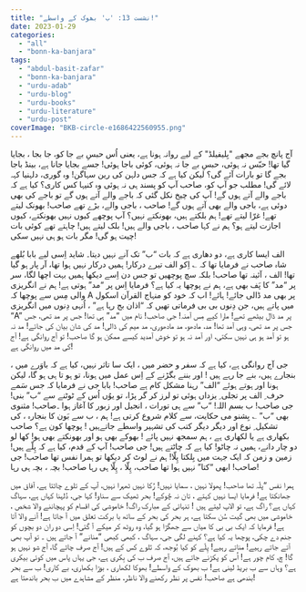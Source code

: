 ```yaml
---
title: "نشست 13: 'ب' بھوک کے واسطے!"
date: 2023-01-29
categories: 
  - "all"
  - "bonn-ka-banjara"
tags: 
  - "abdul-basit-zafar"
  - "bonn-ka-banjara"
  - "urdu-adab"
  - "urdu-blog"
  - "urdu-books"
  - "urdu-literature"
  - "urdu-post"
coverImage: "BKB-circle-e1686422560955.png"
---
```


آج پانچ بجے مجھے "بِلیفیلڈ" کے لیے روانہ ہونا ہے، یعنی اُس حبسِ بے جا کو، جا بجا ، بجایا گیا تھا! حبّس نہ ہوئی، حبسِ بے جا نہ ہوئی، کوئی باجا ہوئی! جسے بجایا جانا ہے، بینڈ باجا بجے گا تو بارات آئے گی؟ لیکن کیا ہے کہ جس دلہن کی رین سہاگن! وہ گوری، دلہنیا کہہ لائے گی! مطلب جو آپ کو، صاحب آپ کو پسند ہی نہ ہوئی وہ کنیہا کس کاری؟ کیا ہے کہ باجے والے آتے ہوں گے! آپ کی چیخ نکل گئی کہ باجے والے آتے ہوں گے تو باجے کی بھی دوئی ہے، باجی والے بھی آتے ہوں گے! صاحب ، باجی والے، بڑے تھے صاحب! بھونک لیتے تھے! غرّا لیتے تھے! ہم بلکتے ہیں، بھونکتے نہیں؟ آپ پوچھے کیوں نہیں بھونکتے، کیوں اجازت لیتے ہو؟ ہم نے کہا صاحب ، باجی والے ہیں! بلک لیتے ہیں! چاہتے تھے کوئی بات چیت ہو گی! مگر بات ہو ہی نہیں سکی!

الف ایسا کاری ہے، دو دھاری ہے کہ بات “ب” تک آنے نہیں دیتا۔ شاید اِسی لیے بابا بُلھے شاہ صاحب نے فرمایا تھا کہ ؎ اِکو الف تیرے درکار! ہمیں درکار نہیں ہوا تھا، آر پار ہو گیا تھا! الف ، آئینہ تھا صاحب! بلکہ سچ پوچھیں تو جس دن اِسے دیکھا ہمیں بہت اچھا لگا، سر پر “مد” کا پَف بھی ہے، ہم نے پوچھا یہ کیا ہے؟ فرمایا اِس پر “مد” ہوتی ہے! ہم نے انگریزی والی مِس سے پوچھا کہ A پر بھی مد ڈالی جائے! ہائے! اب کہ خود کو منہاج القرآن اسکول میں پاتے ہیں، جن دِنوں بی بی فرماتی تھیں کہ “اذان بج رہا ہے” ، اُنہی دِنوں میں انگریزی “A” پر مد ڈال بیٹھے تھے! مارا کیے مِس آمنہ! جی صاحب! نام میں “مد” ہی تھا! جس پر مد تھی، جس جس پر مد تھی، وہی آمد تھا! مد، مادھو، مد مادھوری، مد میم کی ڈالی! مد کی شان بیان کی جائے! مد نہ ہو تو آمد ہو ہی نہیں سکتی، اور آمد نہ ہو تو خوش آمدید کیسے ممکن ہو گا صاحب! تو آج روانگی ہے! آج کی مد میں روانگی ہے!

جی آج روانگی ہے، کیا ہے کہ سفر و حضر میں ، ایک سا تاثر نہیں، کیا ہے کہ باوَرے میں ، بنجارے ہیں، بنے جا رہے ہیں ! اور بننے بگڑنے کے اِس عمل میں ہونا، تو ہو تا ہی ہو گا، لیکن ہونا اور ہوتے ہوئے “الف” رہنا مشکل کام ہے صاحب! بابا جی نے فرمایا کہ جس سَمے حرف ِ الف پر تجلی ِ یزداں ہوئی تو لرز کر گر پڑا، تو یوُں اُس کے ٹوٹنے سے “ب” بنی! جی صاحب! ب بسم اللہ! “ب” سے ہی تورات ، انجیل اور زبور کا آغاز ہوا ۔صاحب! مثنوی بھی “ب” ؎ بِشنو می حکایت، سے کلام شروع کرتی ہے! ہم ، ب سے بَون کا بنجارہ ، کی تشکیل ِ نوع اور دیگر دیگر کتب کی تشہیر واسطے جاتےہیں ! پوچھا کون ہے؟ صاحب بکھاری ہے یا لکھاری ہے ، ہم سمجھ نہیں پائے ! بھوکے بھی ہو اور بھونکتے بھی ہو! کھا لو دو چار دانے، ہمیں نہ چاٹو! کیا ہے کہ چاٹتے ہیں! جی صاحب! آپ کے قدم، کیا ہے کہ پِلّے ہیں! زمین و زمن کہ ایک جہت میں بِلکتا پِلّا! ہم نے لوٹ کر دیکھا تو ہمرا نفس تھا صاحب! جی صاحب! ابھی “کتا” نہیں ہوا تھا صاحب، پِلّا ، پِلّا ہی رہا صاحب! بچہ ، بچہ ہی رہا!

ہمرا نفس “پلّہ تھا صاحب! پھولا نہیں ، سمایا نہیں! رُکا نہیں ٹھہرا نہیں، آپ کے تلوے چاٹتا ہے، آفاق میں جھانکتا ہے! فرمایا ایسا نہیں کہتے ، تان نہ چُوکے! بحر ٹھیک سے سناو! کہا جی، دُلہنا کہاں ہے، سہاگ کہاں ہے؟ راگ ہے، تو الاپ لیتے ہیں ! تنہائی کے مبارک راگ! خاموشی کی اقسام کو پہچاننے والا شخص ، خاموشی میں بھی گیت سُن سکتا ہے، ہر بحر کی بحر کے ساتھ با برکت تعلق میں آ جاتا ہے! آنے والا آتا ہے! فرمایا کہ ایک بی بی کا میاں سے جھگڑا ہو گیا، وہ روٹھ کر میکے آ گئی! اِسی دو ران دو بچوں کو جنم دے چکی، پوچھا یہ کیا ہے؟ کہنے لگی جی، سہاگ ، کبھی کبھی “منانے” آ جاتے ہیں ۔ تو آپ بھی آتے جاتے رہیے! مناتے رہیے! پِلّے کو کیا بُوجھ، کہ تَلوے کس کے ہیں! آج صرف چاٹے گا، آج شو نہیں ہو گا! چ، کام چور ہے! اُس کو پکڑنے جاتے ہیں، آج صرف ب کی بِکری ہے، جی یہاں پاس میں کوئی بیکری ہے؟ وہاں سے ب بریڈ لینی ہے! ب بھوک کے واسطے! بھوکا لکھاری ، بوڑا بکھاری، بے کاری! ب سے بحر بندھی ہے صاحب! نفس پر نظر رکھنے والا ناظر، منظر کے مشاہدے میں ب بحر باندھتا ہے!
